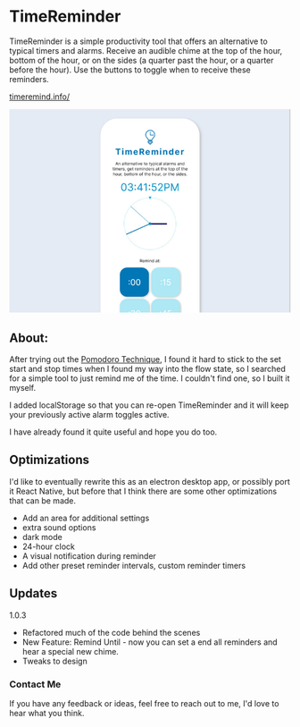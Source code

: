 # TimeReminder

TimeReminder is a simple productivity tool that offers an alternative to typical timers and alarms. Receive an audible chime at the top of the hour, bottom of the hour, or on the sides (a quarter past the hour, or a quarter before the hour). Use the buttons to toggle when to receive these reminders.

[timeremind.info/](timeremind.info/)

![TimeReminder Screenshot](/src/time-reminder-screenshot.jpg)

## About:

After trying out the [Pomodoro Technique](https://en.wikipedia.org/wiki/Pomodoro_Technique), I found it hard to stick to the set start and stop times when I found my way into the flow state, so I searched for a simple tool to just remind me of the time. I couldn't find one, so I built it myself.

I added localStorage so that you can re-open TimeReminder and it will keep your previously active alarm toggles active.

I have already found it quite useful and hope you do too.

## Optimizations

I'd like to eventually rewrite this as an electron desktop app, or possibly port it React Native, but before that I think there are some other optimizations that can be made.

- Add an area for additional settings
- extra sound options
- dark mode
- 24-hour clock
- A visual notification during reminder
- Add other preset reminder intervals, custom reminder timers

## Updates

1.0.3
- Refactored much of the code behind the scenes
- New Feature: Remind Until - now you can set a end all reminders and hear a special new chime.
- Tweaks to design

### Contact Me

If you have any feedback or ideas, feel free to reach out to me, I'd love to hear what you think.


